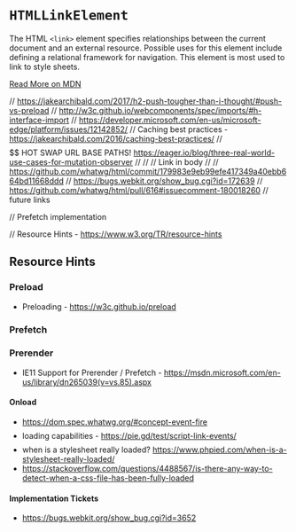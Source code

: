 # `HTMLLinkElement`

The HTML `<link>` element specifies relationships between the current document and an external resource. Possible uses for this element include defining a relational framework for navigation. This element is most used to link to style sheets.

[Read More on MDN](https://developer.mozilla.org/en-US/docs/Web/API/HTMLLinkElement)

// https://jakearchibald.com/2017/h2-push-tougher-than-i-thought/#push-vs-preload
// http://w3c.github.io/webcomponents/spec/imports/#h-interface-import
// https://developer.microsoft.com/en-us/microsoft-edge/platform/issues/12142852/
// Caching best practices - https://jakearchibald.com/2016/caching-best-practices/
// $$$$$$ HOT SWAP URL BASE PATHS! https://eager.io/blog/three-real-world-use-cases-for-mutation-observer
//
//
// Link in body
//
// https://github.com/whatwg/html/commit/179983e9eb99efe417349a40ebb664bd11668ddd
// https://bugs.webkit.org/show_bug.cgi?id=172639
// https://github.com/whatwg/html/pull/616#issuecomment-180018260
// future links

// Prefetch implementation


// Resource Hints - https://www.w3.org/TR/resource-hints

## Resource Hints

### Preload
  - Preloading - https://w3c.github.io/preload


### Prefetch


### Prerender

  - IE11 Support for Prerender / Prefetch - https://msdn.microsoft.com/en-us/library/dn265039(v=vs.85).aspx


#### Onload

  - https://dom.spec.whatwg.org/#concept-event-fire
  - $$$$ loading capabilities - https://pie.gd/test/script-link-events/
  - $$$$ when is a stylesheet really loaded? https://www.phpied.com/when-is-a-stylesheet-really-loaded/
  - https://stackoverflow.com/questions/4488567/is-there-any-way-to-detect-when-a-css-file-has-been-fully-loaded


#### Implementation Tickets

  - https://bugs.webkit.org/show_bug.cgi?id=3652
